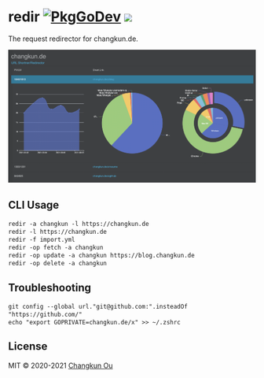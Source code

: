# redir [![PkgGoDev](https://pkg.go.dev/badge/changkun.de/x/redir)](https://pkg.go.dev/changkun.de/x/redir) ![](https://changkun.de/urlstat?mode=github&repo=changkun/redir)

The request redirector for changkun.de.

![](./demo.png)

## CLI Usage

```
redir -a changkun -l https://changkun.de
redir -l https://changkun.de
redir -f import.yml
redir -op fetch -a changkun
redir -op update -a changkun https://blog.changkun.de
redir -op delete -a changkun
```

## Troubleshooting

```
git config --global url."git@github.com:".insteadOf "https://github.com/"
echo "export GOPRIVATE=changkun.de/x" >> ~/.zshrc
```

## License

MIT &copy; 2020-2021 [Changkun Ou](https://changkun.de)